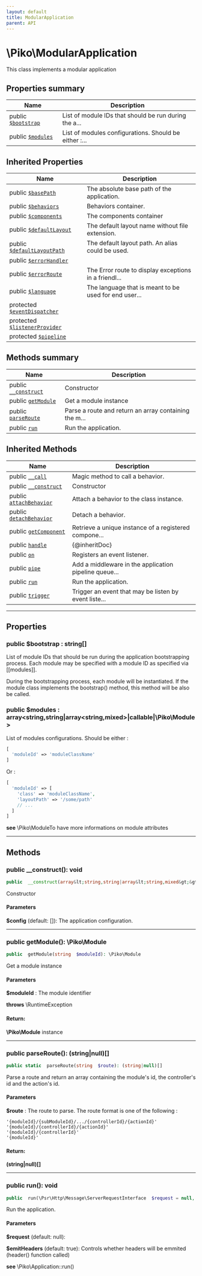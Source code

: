 ```yaml
---
layout: default
title: ModularApplication
parent: API
---
```




# \Piko\ModularApplication

This class implements a modular application








## Properties summary

| Name | Description |
|------|-------------|
| public [`$bootstrap`](#property_bootstrap) | List of module IDs that should be run during the a... |
| public [`$modules`](#property_modules) | List of modules configurations. Should be either :... |

## Inherited Properties

| Name | Description |
|------|-------------|
| public [`$basePath`](Application.md#property_basePath) | The absolute base path of the application.  |
| public [`$behaviors`](BehaviorTrait.md#property_behaviors) | Behaviors container.  |
| public [`$components`](Application.md#property_components) | The components container  |
| public [`$defaultLayout`](Application.md#property_defaultLayout) | The default layout name without file extension.  |
| public [`$defaultLayoutPath`](Application.md#property_defaultLayoutPath) | The default layout path. An alias could be used.  |
| public [`$errorHandler`](Application.md#property_errorHandler) |   |
| public [`$errorRoute`](Application.md#property_errorRoute) | The Error route to display exceptions in a friendl... |
| public [`$language`](Application.md#property_language) | The language that is meant to be used for end user... |
| protected [`$eventDispatcher`](EventHandlerTrait.md#property_eventDispatcher) |   |
| protected [`$listenerProvider`](EventHandlerTrait.md#property_listenerProvider) |   |
| protected [`$pipeline`](Application.md#property_pipeline) |   |

## Methods summary

| Name | Description |
|------|-------------|
| public [`__construct`](#method___construct) | Constructor |
| public [`getModule`](#method_getModule) | Get a module instance  |
| public [`parseRoute`](#method_parseRoute) | Parse a route and return an array containing the m... |
| public [`run`](#method_run) | Run the application.  |

## Inherited Methods

| Name | Description |
|------|-------------|
| public [`__call`](/BehaviorTrait.md#method___call) | Magic method to call a behavior.  |
| public [`__construct`](/Application.md#method___construct) | Constructor |
| public [`attachBehavior`](/BehaviorTrait.md#method_attachBehavior) | Attach a behavior to the class instance.  |
| public [`detachBehavior`](/BehaviorTrait.md#method_detachBehavior) | Detach a behavior.  |
| public [`getComponent`](/Application.md#method_getComponent) | Retrieve a unique instance of a registered compone... |
| public [`handle`](/Application.md#method_handle) | {@inheritDoc}  |
| public [`on`](/EventHandlerTrait.md#method_on) | Registers an event listener.  |
| public [`pipe`](/Application.md#method_pipe) | Add a middleware in the application pipeline queue... |
| public [`run`](/Application.md#method_run) | Run the application.  |
| public [`trigger`](/EventHandlerTrait.md#method_trigger) | Trigger an event that may be listen by event liste... |

-----


## Properties


<a name="property_bootstrap"></a>
### public **$bootstrap** : string[]
List of module IDs that should be run during the application bootstrapping process.
Each module may be specified with a module ID as specified via [[modules]].

During the bootstrapping process, each module will be instantiated. If the module class
implements the bootstrap() method, this method will be also be called.





<a name="property_modules"></a>
### public **$modules** : array&lt;string,string|array&lt;string,mixed&gt;|callable|\Piko\Module&gt;
List of modules configurations.
Should be either :

```php
[
  'moduleId' => 'moduleClassName'
]
```

Or :

```php
[
  'moduleId' => [
    'class' => 'moduleClassName',
    'layoutPath' => '/some/path'
    // ...
  ]
]
```



**see**  \Piko\ModuleTo have more informations on module attributes


-----

## Methods




<a name="method___construct"></a>
### public **__construct()**: void

```php
public  __construct(array&lt;string,string|array&lt;string,mixed&gt;&gt;  $config = []): void
```

Constructor



#### Parameters
**$config**  (default: []):
The application configuration.






-----



<a name="method_getModule"></a>
### public **getModule()**: \Piko\Module

```php
public  getModule(string  $moduleId): \Piko\Module
```

Get a module instance



#### Parameters
**$moduleId** :
The module identifier




**throws**  \RuntimeException



#### Return:
**\Piko\Module**
instance

-----



<a name="method_parseRoute"></a>
### public **parseRoute()**: (string|null)[]

```php
public static  parseRoute(string  $route): (string|null)[]
```

Parse a route and return an array containing the module's id, the controller's id and the action's id.



#### Parameters
**$route** :
The route to parse. The route format is one of the following :

```
'{moduleId}/{subModuleId}/.../{controllerId}/{actionId}'
'{moduleId}/{controllerId}/{actionId}'
'{moduleId}/{controllerId}'
'{moduleId}'
```






#### Return:
**(string|null)[]**


-----



<a name="method_run"></a>
### public **run()**: void

```php
public  run(\Psr\Http\Message\ServerRequestInterface  $request = null, bool  $emitHeaders = true): void
```

Run the application.



#### Parameters
**$request**  (default: null):


**$emitHeaders**  (default: true):
Controls whether headers will be emmited (header() function called)




**see**  \Piko\Application::run()



